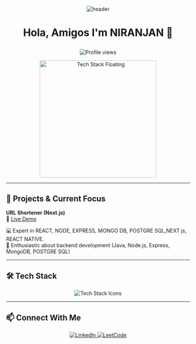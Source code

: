 <!-- Animated Header -->
<p align="center">
  <img src="https://capsule-render.vercel.app/api?type=waving&color=gradient&height=150&section=header&text=I'm%20STOIC&fontColor=FFFFFF&animation=fadeIn" alt="header"/>
</p>

# <p align="center">Hola, Amigos I'm NIRANJAN 👋</p>

<p align="center">
  <img src="https://komarev.com/ghpvc/?username=niranjan20rc&style=flat-square&color=blue" alt="Profile views"/>
</p>

<!-- Floating Tech GIF -->
<p align="center">
  <img src="./assets/tech.gif" alt="Tech Stack Floating" width="320"/>
</p>

---

## 🚀 Projects & Current Focus

**URL Shortener (Next.js)**  
🔗 [Live Demo](https://ns-url.vercel.app)

💻 Expert in  REACT, NODE, EXPRESS, MONGO DB, POSTGRE SQL,NEXT js, REACT NATIVE.  
🎯 Enthusiastic about backend development (Java, Node.js, Express, MongoDB, POSTGRE SQL)

---

## 🛠️ Tech Stack

<p align="center">
  <img src="https://skillicons.dev/icons?i=html,css,js,ts,react,nodejs,express,mongodb,postgresql,nextjs,vercel&theme=light" alt="Tech Stack Icons"/>
</p>

---

## 📫 Connect With Me

<p align="center">
  <a href="https://www.linkedin.com/in/niranjan-cse/" target="_blank">
    <img src="https://img.shields.io/badge/LinkedIn-Connect-blue?logo=linkedin&style=for-the-badge" alt="LinkedIn"/>
  </a>
  <a href="https://leetcode.com/u/niranjancse2023/" target="_blank">
    <img src="https://img.shields.io/badge/LeetCode-Visit-orange?logo=leetcode&style=for-the-badge" alt="LeetCode"/>
  </a>
</p>

